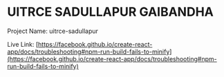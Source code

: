 # UITRCE SADULLAPUR GAIBANDHA 

Project Name: uitrce-sadullapur

Live Link: [https://facebook.github.io/create-react-app/docs/troubleshooting#npm-run-build-fails-to-minify](https://facebook.github.io/create-react-app/docs/troubleshooting#npm-run-build-fails-to-minify)

